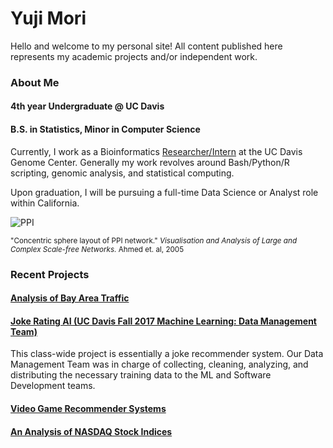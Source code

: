 # Yuji Mori 

Hello and welcome to my personal site! All content published here represents my academic projects and/or independent work.

### About Me
#### 4th year Undergraduate @ UC Davis

#### B.S. in Statistics, Minor in Computer Science


Currently, I work as a Bioinformatics [Researcher/Intern](http://michelmorelab.ucdavis.edu/member_page.php?id=170) at the UC Davis Genome Center. Generally my work revolves around Bash/Python/R scripting, genomic analysis, and statistical computing.


Upon graduation, I will be pursuing a full-time Data Science or Analyst role within California.


![PPI](http://www.cs.usyd.edu.au/~shhong/PPI.jpg)

<sup>
"Concentric sphere layout of PPI network." 
<i>Visualisation and Analysis of Large and Complex Scale-free Networks.</i> 
Ahmed et. al, 2005 
</sup>

### Recent Projects

#### [Analysis of Bay Area Traffic](https://laic5.github.io/traffic/)

#### [Joke Rating AI (UC Davis Fall 2017 Machine Learning: Data Management Team) ](https://ypmori.github.io/ECS171_Project_Report-3.pdf)
This class-wide project is essentially a joke recommender system. Our Data Management Team was in charge of collecting, cleaning, analyzing, and distributing the necessary training data to the ML and Software Development teams.

#### [Video Game Recommender Systems](https://ypmori.github.io/STA141C_Report.pdf)

#### [An Analysis of NASDAQ Stock Indices](https://ypmori.github.io/NASDAQ+Stock+Analysis)

